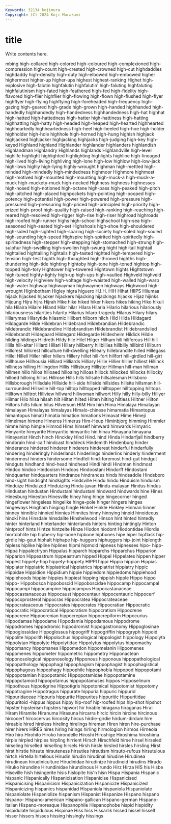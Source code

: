 ```yaml
---
Keywords: 32134 kojimura
Copyright: (C) 2024 Koji Murakami
---
```


# title

Write contents here.



mbing high-collared high-colored high-coloured high-complexioned high-compression high-count high-crested high-crowned high-cut
highdaddies highdaddy high-density high-duty high-elbowed high-embowed higher highermost higher-up higher-ups
highest highest-ranking Highet high-explosive high-falutin highfalutin highfalutin' high-faluting highfaluting highfalutinism
high-fated high-feathered high-fed high-fidelity high-flavored high-flier highflier high-flowing high-flown high-flushed
high-flyer highflyer high-flying highflying high-foreheaded high-frequency high-gazing high-geared high-grade high-grown
high-handed highhanded high-handedly highhandedly high-handedness highhandedness high-hat highhat high-hatted high-hattedness
high-hatter high-hattiness high-hatting highhatting high-hatty high-headed high-heaped high-hearted highhearted highheartedly
highheartedness high-heel high-heeled high-hoe high-holder highholder high-hole highhole high-horned high-hung
highish highjack highjacked highjacker highjacking highjacks high-judging high-key high-keyed Highland
highland Highlander highlander highlanders highlandish Highlandman Highlandry Highlands highlands Highlandville
high-level highlife highlight highlighted highlighting highlights highline high-lineaged high-lived high-living
highliving high-lone high-low highlow high-low-jack high-lows highly high-lying highly-wrought highman
high-mettled high-minded high-mindedly high-mindedness highmoor Highmore highmost high-motived high-mounted high-mounting
high-muck-a high-muck-a-muck high-muckety-muck high-necked Highness highness highnesses high-nosed high-notioned high-octane
high-pass high-peaked high-pitch high-pitched high-placed highpockets high-pointing high-pooped high-potency high-potential
high-power high-powered high-pressure high-pressured high-pressuring high-priced high-principled high-priority high-prized high-proof
high-quality high-raised high-ranking high-reaching high-reared high-resolved high-rigger high-rise high-riser highroad
highroads high-roofed high-runner highs high-school highschool high-sea high-seasoned high-seated high-set
Highshoals high-shoe high-shouldered high-sided high-sighted high-soaring high-society high-soled high-souled high-sounding
high-speed Highspire high-spirited high-spiritedly high-spiritedness high-stepper high-stepping high-stomached high-strung high-sulphur
high-swelling high-swollen high-swung hight high-tail hightail hightailed hightailing hightails high-tasted
highted high-tempered high-tension high-test highth high-thoughted high-throned highths high-thundering high-tide
highting hightoby high-tone high-toned hightop high-topped high-tory Hightower high-towered Hightown
hights Hightstown high-tuned highty-tighty high-up high-ups high-vaulted Highveld highveld high-velocity
Highview high-voltage high-waisted high-walled high-warp high-water highway highwayman highwaymen highways
Highwood high-wrought Higinbotham Higley higra higuero H.I.H. HIH Hihat HIIPS
Hiiumaa hijack hijacked hijacker hijackers hijacking hijackings hijacks Hijaz hijinks
Hijoung Hijra hijra Hijrah Hike hike hiked hiker hikers hikes
hiking Hiko hikuli hila Hilaira Hilaire Hiland Hilar hilar Hilara
Hilaria Hilario hilarious hilariously hilariousness hilarities hilarity Hilarius hilaro-tragedy Hilarus
Hilary hilary Hilarymas Hilarytide hilasmic Hilbert hilborn hilch Hild Hilda
Hildagard Hildagarde Hilde Hildebran Hildebrand Hildebrandian Hildebrandic hildebrandic Hildebrandine Hildebrandism
Hildebrandist Hildebrandslied Hildebrandt Hildegaard Hildegard Hildegarde Hildesheim Hildick Hildie hilding
hildings Hildreth Hildy hile Hilel Hilger Hilham hili hiliferous Hill
hill Hilla hill-altar Hillard Hillari Hillary hillberry hillbillies hillbilly hillbird
Hillburn Hillcrest hillcrest hillculture hill-dwelling Hilleary hillebrandite hilled Hillegass Hillel
Hillell Hiller hiller hillers Hillery hillet hill-fort hillfort hill-girdled hill-girt
Hillhouse Hillhousia Hilliard Hilliards Hilliary Hillie Hillier hillier hilliest Hillinck
hilliness hilling Hillingdon Hillis Hillisburg Hillister Hillman hill-man hillman hillmen
hillo hilloa hilloaed hilloaing hilloas hillock hillocked hillocks hillocky hilloed
hilloing hillos Hillrose Hills hills hillsale hillsalesman Hillsboro Hillsborough Hillsdale
Hillside hill-side hillside hillsides hillsite hillsman hill-surrounded Hillsville hill-top hilltop
hilltopped hilltopper hilltopping hilltops Hilltown hilltrot Hillview hillward hillwoman hillwort
Hilly hilly hilly-billy Hillyer Hilmar Hilo hilsa hilsah hilt Hiltan
hilted Hilten hilting hiltless Hiltner Hilton Hiltons hilts hilum hilus
Hilversum HIM Him him Hima Himalaya Himalayan himalayan Himalayas himalayas
Himalo-chinese himamatia Himantopus himantopus himati himatia himation himations Himavat Hime
Himeji Himelman himene Himeros Himerus Him-Heup Himinbjorg himming Himmler himne
himp himple Himrod Hims himself himward himwards Himyaric Himyarite himyarite
Himyaritic himyaritic hin hinau Hinayana hinayana Hinayanist Hinch hinch Hinckley
Hind Hind. hind Hinda Hindarfjall hindberry hindbrain hind-calf hindcast hinddeck
Hindemith Hindenburg hinder hinderance hindered hinderer hinderers hinderest hinderful hinderfully
hindering hinderingly hinderlands hinderlings hinderlins hinderly hinderment hindermost hinders hindersome
Hindfell hind-foremost hind-gut hindgut hindguts hindhand hind-head hindhead Hindi hindi
Hindman hindmost Hindoo hindoo Hindooism Hindoos Hindoostani Hindorff Hindostani hindquarter
hindquarters hindrance hindrances hinds hindsaddle Hindsboro hind-sight hindsight hindsights Hindsville
Hindu hindu Hinduism hinduism Hinduize Hinduized Hinduizing Hindu-javan Hindu-malayan Hindus
hindus Hindustan hindustan Hindustani hindustani hindward hindwards hine Hines Hinesburg
Hineston Hinesville hiney hing hinge hingecorner hinged hingeflower hingeless hingelike
hinge-pole hinger hingers hinges hingeways Hingham hinging hingle Hinkel Hinkle
Hinkley Hinman hinner hinney hinnible hinnied hinnies Hinnites hinny hinnying
hinoid hinoideous hinoki hins Hinsdale hinsdalite Hinshelwood Hinson hint hinted
hintedly hinter hinterland hinterlander hinterlands hinters hinting hintingly Hinton hintproof
hints Hintze hintzeite Hinze Hiodon hiodont Hiodontidae Hiordis hiortdahlite hip
hipberry hip-bone hipbone hipbones hipe hiper hipflask hip-girdle hip-gout hiphalt
hiphape hip-huggers hiphuggers hip-joint hiplength hipless hiplike hipline hiplines hipmi
hipmold hipness hipnesses hipo- hipp- Hippa hippalectryon Hippalus hipparch hipparchs
Hipparchus Hipparion hipparion Hippeastrum hippeastrum hipped Hippel Hippelates hippen hipper
hippest hippety-hop hippety-hoppety HIPPI hippi Hippia hippian Hippias hippiater hippiatric
hippiatrical hippiatrics hippiatrist hippiatry hippic Hippidae Hippidion Hippidium hippie hippiedom
hippiedoms hippiehood hippiehoods hippier hippies hippiest hipping hippish hipple Hippo
hippo hippo- Hippobosca hippoboscid Hippoboscidae hippocamp hippocampal hippocampi hippocampine hippocampus
Hippocastanaceae hippocastanaceous hippocaust hippocentaur hippocentauric hippocerf hippocoprosterol hippocras Hippocratea Hippocrateaceae
hippocrateaceous Hippocrates hippocrates Hippocratian Hippocratic hippocratic Hippocratical Hippocratism hippocratism Hippocrene
hippocrene Hippocrenian hippocrepian hippocrepiform Hippocurius Hippodamas hippodame Hippodamia hippodamous hippodrome
hippodromes hippodromic hippodromist hippogastronomy Hippoglosinae Hippoglossidae Hippoglossus hippogriff hippogriffin hippogryph
hippoid hippolite hippolith Hippolochus hippological hippologist hippology Hippolyta Hippolytan Hippolyte
Hippolytidae Hippolytus hippolytus hippomachy hippomancy hippomanes Hippomedon hippomelanin Hippomenes hippomenes
hippometer hippometric hippometry Hipponactean hipponosological hipponosology Hipponous hipponous hippopathological hippopathology
hippophagi hippophagism hippophagist hippophagistical hippophagous hippophagy hippophile hippophobia hippopod hippopotami
hippopotamian hippopotamic Hippopotamidae hippopotamine hippopotamoid hippopotamus hippopotamuses hippos Hipposelinum Hippothous
hippotigrine Hippotigris hippotomical hippotomist hippotomy hippotragine Hippotragus hippurate hippuria hippuric
hippurid Hippuridaceae Hippuris hippurite Hippurites hippuritic Hippuritidae hippuritoid -hippus hippus
hippy hip-roof hip-roofed hips hip-shot hipshot hipster hipsterism hipsters hipwort
hir hirable hiragana hiraganas Hirai Hiram Hiramite Hiranuma Hirasuna hircarra
hircic hircin hircine hircinous hircocerf hircocervus hircosity hircus hirdie-girdie hirdum-dirdum
hire hireable hired hireless hireling hirelings hireman Hiren hiren hire-purchase
hirer hirers HIRES hires hiring hirings hirling hirmologion hirmos Hirneola
Hiro hiro Hirohito Hiroko hirondelle Hiroshi Hiroshige Hiroshima hiroshima hirple
hirpled hirples hirpling hirrient Hirsch Hirschfeld hirse hirsel hirseled hirseling
hirselled hirselling hirsels Hirsh hirsle hirsled hirsles hirsling Hirst hirst
hirstie hirsute hirsuteness hirsuties hirsutism hirsuto-rufous hirsutulous hirtch Hirtella hirtellous
Hirudin hirudin hirudinal hirudine Hirudinea hirudinean hirudiniculture Hirudinidae hirudinize hirudinoid
hirudins Hirudo Hiruko hirundine Hirundinidae hirundinous Hirundo Hirz Hirza HIS
his Hisbe Hiseville hish hisingerite hisis hislopite his'n hisn Hispa
Hispania Hispanic hispanic Hispanically Hispanicisation Hispanicise Hispanicised Hispanicising Hispanicism Hispanicization
Hispanicize Hispanicized Hispanicizing hispanics hispanidad Hispaniola hispaniola Hispaniolate hispaniolate Hispaniolize
hispanism Hispanist Hispanize Hispano hispano hispano- Hispano-american Hispano-gallican Hispano-german Hispano-italian
Hispano-moresque Hispanophile Hispanophobe hispid hispidity hispidulate hispidulous Hispinae Hiss hiss
Hissarlik hissed hissel hisself hisser hissers hisses hissing hissingly hissings
